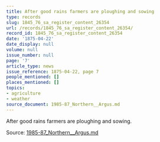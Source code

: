 ```yaml
---
title: After good rains farmers are ploughing and sowing
type: records
slug: 1845_76_sa_register_content_26354
url: /records/1845_76_sa_register_content_26354/
record_id: 1845_76_sa_register_content_26354
date: '1875-04-22'
date_display: null
volume: null
issue_number: null
page: '7'
article_type: news
issue_reference: 1875-04-22, page 7
people_mentioned: []
places_mentioned: []
topics:
- agriculture
- weather
source_document: 1985-87_Northern__Argus.md
---
```


After good rains farmers are ploughing and sowing.

Source: [1985-87_Northern__Argus.md](/downloads/markdown/1985-87_Northern__Argus.md)
